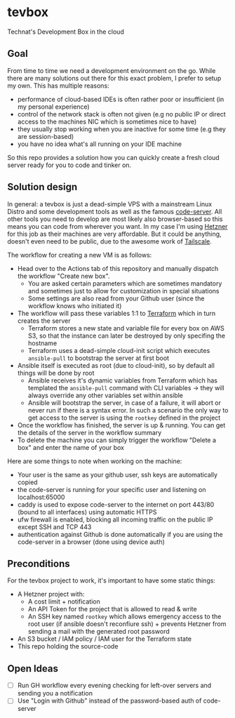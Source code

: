 # tevbox

Technat's Development Box in the cloud

## Goal

From time to time we need a development environment on the go. While there are many solutions out there for this exact problem, I prefer to setup my own. This has multiple reasons:
- performance of cloud-based IDEs is often rather poor or insufficient (in my personal experience)
- control of the network stack is often not given (e.g no public IP or direct access to the machines NIC which is sometimes nice to have)
- they usually stop working when you are inactive for some time (e.g they are session-based)
- you have no idea what's all running on your IDE machine

So this repo provides a solution how you can quickly create a fresh cloud server ready for you to code and tinker on.

## Solution design

In general: a tevbox is just a dead-simple VPS with a mainstream Linux Distro and some development tools as well as the famous [code-server](https://github.com/coder/code-server). All other tools you need to develop are most likely also browser-based so this means you can code from wherever you want. In my case I'm using [Hetzner](http://hetzner.de/) for this job as their machines are very affordable. But it could be anything, doesn't even need to be public, due to the awesome work of [Tailscale](https://tailscale.com).

The workflow for creating a new VM is as follows:
- Head over to the Actions tab of this repository and manually dispatch the workflow "Create new box".
  - You are asked certain parameters which are sometimes mandatory and sometimes just to allow for customization in special situations
  - Some settings are also read from your Github user (since the workflow knows who initiated it)
- The workflow will pass these variables 1:1 to [Terraform](https://www.terraform.io/) which in turn creates the server
  - Terraform stores a new state and variable file for every box on AWS S3, so that the instance can later be destroyed by only specifing the hostname
  - Terraform uses a dead-simple cloud-init script which executes `ansible-pull` to bootstrap the server at first boot
- Ansible itself is executed as root (due to cloud-init), so by default all things will be done by root
  - Ansible receives it's dynamic variables from Terraform which has templated the `ansible-pull` command with CLI variables -> they will always override any other variables set within ansible
  - Ansible will bootstrap the server, in case of a failure, it will abort or never run if there is a syntax error. In such a scenario the only way to get access to the server is using the `rootkey` defined in the project
- Once the workflow has finished, the server is up & running. You can get the details of the server in the workflow summary
- To delete the machine you can simply trigger the workflow "Delete a box" and enter the name of your box

Here are some things to note when working on the machine:
- Your user is the same as your github user, ssh keys are automatically copied 
- the code-server is running for your specific user and listening on localhost:65000
- caddy is used to expose code-server to the internet on port 443/80 (bound to all interfaces) using automatic HTTPS
- ufw firewall is enabled, blocking all incoming traffic on the public IP except SSH and TCP 443 
- authentication against Github is done automatically if you are using the code-server in a browser (done using device auth)

## Preconditions

For the tevbox project to work, it's important to have some static things:
- A Hetzner project with:
  - A cost limit + notification
  - An API Token for the project that is allowed to read & write 
  - An SSH key named `rootkey` which allows emergency access to the root user (if ansible doesn't reconfiure ssh) + prevents Hetzner from sending a mail with the generated root password
- An S3 bucket / IAM policy / IAM user for the Terraform state
- This repo holding the source-code

## Open Ideas

- [ ] Run GH workflow every evening checking for left-over servers and sending you a notification
- [ ] Use "Login with Github" instead of the password-based auth of code-server
